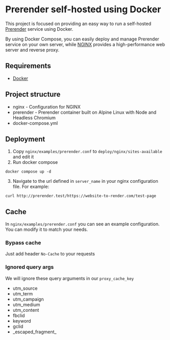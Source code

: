# Prerender self-hosted using Docker

This project is focused on providing an easy way to run a self-hosted [Prerender](https://github.com/prerender/prerender) service using Docker. 

By using Docker Compose, you can easily deploy and manage Prerender service on your own server, while [NGINX](https://www.docker.com/) provides a high-performance web server and reverse proxy.


## Requirements

- [Docker](https://www.docker.com/)

## Project structure
- nginx - Configuration for NGINX
- prerender - Prerender container built on Alpine Linux with Node and Headless Chromium
- docker-compose.yml 

## Deployment

1. Copy `nginx/examples/prerender.conf` to `deploy/nginx/sites-available` and edit it
2. Run docker compose
```
docker compose up -d
```
3. Navigate to the url defined in `server_name` in your nginx configuration file. For example:
```
curl http://prerender.test/https://website-to-render.com/test-page
```
## Cache

In `nginx/examples/prerender.conf` you can see an example configuration. You can modify it to match your needs.

### Bypass cache
Just add header `No-Cache` to your requests

### Ignored query args
We will ignore these query arguments in our `proxy_cache_key`
- utm_source
- utm_term
- utm_campaign
- utm_medium
- utm_content
- fbclid
- keyword
- gclid
- \_escaped_fragment\_
